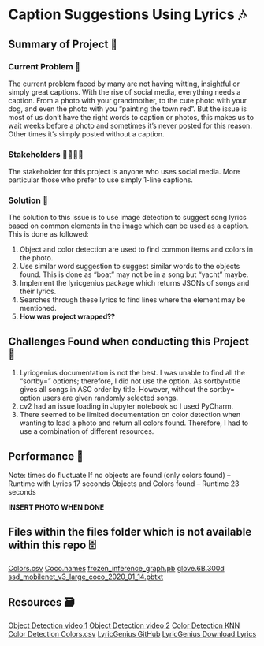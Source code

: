 # Caption Suggestions Using Lyrics 🎶

## Summary of Project 📝
### Current Problem 🥲
The current problem faced by many are not having witting, insightful or simply great captions. With the rise of social media, everything needs a caption. From a photo with your grandmother, to the cute photo with your dog, and even the photo with you “painting the town red”. But the issue is most of us don’t have the right words to caption or photos, this makes us to wait weeks before a photo and sometimes it’s never posted for this reason. Other times it’s simply posted without a caption. 

### Stakeholders 👨‍👩‍👧‍👦
The stakeholder for this project is anyone who uses social media. More particular those who prefer to use simply 1-line captions.

### Solution 🥳
The solution to this issue is to use image detection to suggest song lyrics based on common elements in the image which can be used as a caption.
This is done as followed:
1.	Object and color detection are used to find common items and colors in the photo.
2.	Use similar word suggestion to suggest similar words to the objects found. This is done as “boat” may not be in a song but “yacht” maybe.
3.	Implement the lyricgenius package which returns JSONs of songs and their lyrics. 
4.	Searches through these lyrics to find lines where the element may be mentioned.
5.	**How was project wrapped??**

## Challenges Found when conducting this Project 🥲
1.	Lyricgenius documentation is not the best. I was unable to find all the “sortby=” options; therefore, I did not use the option. As sortby=title gives all songs in ASC order by title. However, without the sortby= option users are given randomly selected songs.
2.	cv2 had an issue loading in Jupyter notebook so I used PyCharm.
3.	There seemed to be limited documentation on color detection when wanting to load a photo and return all colors found. Therefore, I had to use a combination of different resources. 

## Performance 💨
Note: times do fluctuate
If no objects are found (only colors found) – Runtime with Lyrics 17 seconds
Objects and Colors found – Runtime 23 seconds

**INSERT PHOTO WHEN DONE**

## Files within the files folder which is not available within this repo 🗄️
 [Colors.csv]( https://github.com/codebrainz/color-names/blob/master/output/colors.csv)
 [Coco.names]( https://github.com/pjreddie/darknet/blob/master/data/coco.names)
[frozen_inference_graph.pb]( https://github.com/datitran/object_detector_app/blob/master/object_detection/ssd_mobilenet_v1_coco_11_06_2017/frozen_inference_graph.pb)
[glove.6B.300d]( https://www.kaggle.com/thanakomsn/glove6b300dtxt)
[ssd_mobilenet_v3_large_coco_2020_01_14.pbtxt]( https://gist.github.com/dkurt/54a8e8b51beb3bd3f770b79e56927bd7)

## Resources 🗃️
[Object Detection video 1](https://www.youtube.com/watch?v=HXDD7-EnGBY)
[Object Detection video 2]( https://www.youtube.com/watch?v=RFqvTmEFtOE)
[Color Detection KNN]( https://towardsdatascience.com/building-a-color-recognizer-in-python-4783dfc72456)
[Color Detection Colors.csv](https://laptrinhx.com/building-a-color-recognizer-in-python-2669297194)
[LyricGenius GitHub](https://github.com/johnwmillr/LyricsGenius)
[LyricGenius Download Lyrics]( https://rareloot.medium.com/how-to-download-an-artists-lyrics-from-genius-com-using-python-984d298951c6)
